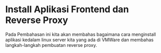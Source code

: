 # Install Aplikasi Frontend dan Reverse Proxy
Pada Pembahasan ini kita akan membahas bagaimana cara menginstall aplikasi kedalam linux server kita yang ada di VMWare dan membahas langkah-langkah pembuatan reverse proxy.




